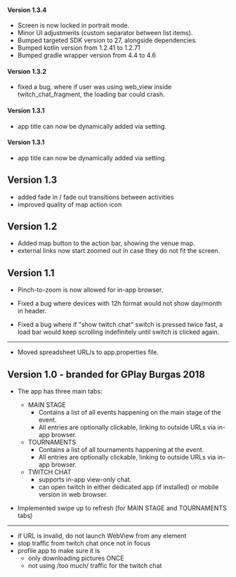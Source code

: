 #### Version 1.3.4

* Screen is now locked in portrait mode.
* Minor UI adjustments (custom separator between list items).
* Bumped targeted SDK version to 27, alongside dependencies.
* Bumped kotlin version from 1.2.41 to 1.2.71
* Bumped gradle wrapper version from 4.4 to 4.6

#### Version 1.3.2

* fixed a bug, where if user was using web_view inside twitch_chat_fragment, the loading bar could crash.

#### Version 1.3.1

* app title can now be dynamically added via setting.

#### Version 1.3.1

* app title can now be dynamically added via setting.

## Version 1.3

* added fade in / fade out transitions between activities
* improved quality of map action icon

## Version 1.2

* Added map button to the action bar, showing the venue map.
* external links now start zoomed out in case they do not fit the screen.

## Version 1.1

* Pinch-to-zoom is now allowed for in-app browser.

* Fixed a bug where devices with 12h format would not show day/month in header.
* Fixed a bug where if "show twitch chat" switch is pressed twice fast,
a load bar would keep scrolling indefinitely until switch is clicked again.

---
* Moved spreadsheet URL/s to app.properties file.


## Version 1.0 - branded for GPlay Burgas 2018

* The app has three main tabs:
  * MAIN STAGE
    * Contains a list of all events happening on the main stage of the event.
    * All entries are optionally clickable, linking to outside URLs via in-app browser.
  * TOURNAMENTS
    * Contains a list of all tournaments happening at the event.
    * All entries are optionally clickable, linking to outside URLs via in-app browser.
  * TWITCH CHAT
    * supports in-app view-only chat.
    * can open twitch in either dedicated app (if installed) or mobile version in web browser.

* Implemented swipe up to refresh (for MAIN STAGE and TOURNAMENTS tabs)

---

* if URL is invalid, do not launch WebView from any element
* stop traffic from twitch chat once not in focus
* profile app to make sure it is
    * only downloading pictures ONCE
    * not using /too much/ traffic for the twitch chat
    
    
